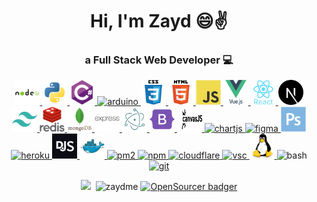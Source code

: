 
<h1 align="center">Hi, I'm Zayd 😄✌️</h1>
<h3 align="center">a Full Stack Web Developer 💻</h3>
<p align="center">
    <a text-decoration="none" href="https://nodejs.org/" title="Node.js">
        <img src="https://raw.githubusercontent.com/devicons/devicon/master/icons/nodejs/nodejs-original-wordmark.svg" alt="nodejs" width="40" height="40" />
    </a>
    <a href="https://www.python.org/" title="Python">
        <img src="https://raw.githubusercontent.com/devicons/devicon/master/icons/python/python-original.svg" alt="python" width="40" height="40" />
    </a>
    <a href="https://docs.microsoft.com/en-us/dotnet/csharp/" title="CSharp">
        <img src="https://raw.githubusercontent.com/devicons/devicon/master/icons/csharp/csharp-original.svg" alt="csharp" width="40" height="40" />
    </a>
    <a href="https://www.arduino.cc/" title="Arduino">
        <img src="https://www.arduino.cc/en/uploads/Trademark/ARDUINO_logo.jpg" alt="arduino" width="40" />
    </a>
    <a href="https://www.w3.org/TR/CSS2/" title="Cascading Style Sheet">
        <img src="https://raw.githubusercontent.com/devicons/devicon/master/icons/css3/css3-original-wordmark.svg" alt="css3" width="40" height="40" />
    </a>
    <a href="https://html.spec.whatwg.org/" title="HyperText Markup Language">
        <img src="https://raw.githubusercontent.com/devicons/devicon/master/icons/html5/html5-original-wordmark.svg" alt="html5" width="40" height="40" />
    </a>
    <a href="https://en.wikipedia.org/wiki/JavaScript" title="JavaScript">
        <img src="https://raw.githubusercontent.com/devicons/devicon/master/icons/javascript/javascript-original.svg" alt="javascript" width="40" height="40" />
    </a>
    <a href="https://vuejs.org/" title="VueJs">
        <img src="https://raw.githubusercontent.com/devicons/devicon/master/icons/vuejs/vuejs-original-wordmark.svg" alt="vuejs" width="40" height="40" />
    </a>
    <a href="https://reactjs.org/" title="ReactJs">
        <img src="https://raw.githubusercontent.com/devicons/devicon/master/icons/react/react-original-wordmark.svg" alt="react" width="40" height="40" />
    </a>
    <a href="https://nextjs.org/" title="NextJs">
        <img src="https://raw.githubusercontent.com/devicons/devicon/master/icons/nextjs/nextjs-original.svg" alt="Next" width="40" height="40" />
    </a>
    <a href="https://tailwindcss.com/" title="TailwindCSS">
        <img src="https://raw.githubusercontent.com/devicons/devicon/master/icons/tailwindcss/tailwindcss-plain.svg" alt="TailwindCSS" width="40" height="40" />
    </a>
    <a href="https://redis.io/" title="Redis">
        <img src="https://raw.githubusercontent.com/devicons/devicon/master/icons/redis/redis-original-wordmark.svg" alt="redis" width="40" height="40" />
    </a>
    <a href="https://www.mongodb.com/" title="MongoDB">
        <img src="https://raw.githubusercontent.com/devicons/devicon/master/icons/mongodb/mongodb-original-wordmark.svg" alt="mongodb" width="40" height="40" />
    </a>
    <a href="http://expressjs.com/" title="ExpressJs">
        <img src="https://raw.githubusercontent.com/devicons/devicon/master/icons/express/express-original-wordmark.svg" alt="express" width="40" height="40" />
    </a>
    <a href="https://www.electronjs.org/" title="ElectronJs">
        <img src="https://raw.githubusercontent.com/devicons/devicon/master/icons/electron/electron-original.svg" alt="electron" width="40" height="40" />
    </a>
    <a href="https://getbootstrap.com/" title="Bootstrap">
        <img src="https://raw.githubusercontent.com/devicons/devicon/master/icons/bootstrap/bootstrap-plain.svg" alt="bootstrap" width="40" height="40" />
    </a>
    <a href="https://canvasjs.com/" title="CanvasJs">
        <img src="https://raw.githubusercontent.com/Hardik0307/Hardik0307/master/assets/canvasjs-charts.svg" alt="canvasjs" width="40" height="40" />
    </a>
    <a href="https://www.chartjs.org/" title="ChartJS">
        <img src="https://www.chartjs.org/media/logo-title.svg" alt="chartjs" width="40" height="40" />
    </a>
    <a href="https://www.figma.com/" title="Figma">
        <img src="https://www.vectorlogo.zone/logos/figma/figma-icon.svg" alt="figma" width="40" height="40" />
    </a>
    <img src="https://raw.githubusercontent.com/devicons/devicon/master/icons/photoshop/photoshop-plain.svg" alt="photoshop" width="40" height="40" />
    <a href="https://heroku.com/" title="Heroku">
        <img src="https://brand.heroku.com/static/media/heroku-logotype-vertical.f7e1193f.svg" alt="heroku" width="40" height="40" />
    </a>
    <a href="https://discord.js.org/" title="DiscordJs">
        <img src="https://raw.githubusercontent.com/devicons/devicon/master/icons/discordjs/discordjs-original.svg" alt="discordjs" width="40" height="40" />
    </a>
    <a href="https://www.docker.com/" title="Docker">
        <img src="https://raw.githubusercontent.com/devicons/devicon/master/icons/docker/docker-original.svg" alt="pm2" width="40" height="40" />
    </a>
    <a href="https://pm2.keymetrics.io/" title="PM2">
        <img src="https://cdn.opsmatters.com/sites/default/files/logos/pm2-thumb.png" alt="pm2" width="40" height="40" />
    </a>
    <a href="https://www.npmjs.com/" title="Node Package Manager">
        <img src="https://clipground.com/images/npm-logo-png-6.png" alt="npm" width="40" height="40" />
    </a>
    <a href="https://cloudflare.org" title="Cloudflare">
        <img src="https://www.cloudflare.com/img/cf-facebook-card.png" alt="cloudflare" width="40" height="40" />
    </a>
    <a href="https://code.visualstudio.com/" title="Visual Studio Code">
        <img src="https://upload.wikimedia.org/wikipedia/commons/thumb/9/9a/Visual_Studio_Code_1.35_icon.svg/1200px-Visual_Studio_Code_1.35_icon.svg.png" alt="vsc" width="40" height="40" />
    </a>
    <a href="https://www.linuxfoundation.org/" title="Linux">
        <img src="https://raw.githubusercontent.com/devicons/devicon/master/icons/linux/linux-original.svg" alt="linux" width="40" height="40" />
    </a>
    <a title="Bash">
        <img src="https://www.vectorlogo.zone/logos/gnu_bash/gnu_bash-icon.svg" alt="bash" width="40" height="40" />
    </a>
    <a href="https://git-scm.com/" title="Git">
        <img src="https://www.vectorlogo.zone/logos/git-scm/git-scm-icon.svg" alt="git" width="40" height="40" />
    </a>
</p>
<p align="center">
    <img height="150px" src="https://github-readme-stats.vercel.app/api?username=Zaydme&show_icons=true&count_private=true&theme=radical&hide=issues,contribs" />&nbsp;
    <img height="150px" src="https://github-readme-stats.vercel.app/api/top-langs/?username=zaydme&layout=compact&count_private=true&theme=radical" alt="zaydme" />
        <a href="https://microsoft.enjinx.io/eth/asset/688000000000091c/368" title="Microsoft OpenSourcer badger"><img src="https://i.ibb.co/5Kk6kjk/65698bcc4a2c8212e2da916b4ab31f77bd872f99.webp" alt="OpenSourcer badger" border="0" width="150px"></a>

</p>

    
